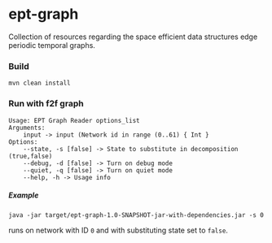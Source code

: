 # ept-graph
Collection of resources regarding the space efficient data structures edge periodic temporal graphs.


### Build
```shell
mvn clean install
```

### Run with f2f graph

```shell
Usage: EPT Graph Reader options_list
Arguments: 
    input -> input (Network id in range (0..61) { Int }
Options: 
    --state, -s [false] -> State to substitute in decomposition (true,false) 
    --debug, -d [false] -> Turn on debug mode 
    --quiet, -q [false] -> Turn on quiet mode 
    --help, -h -> Usage info 
```
##### Example
```shell
java -jar target/ept-graph-1.0-SNAPSHOT-jar-with-dependencies.jar -s 0
```
runs on network with ID `0` and with substituting state set to `false`.
